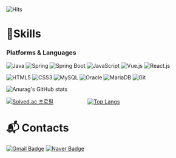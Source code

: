 ![Hits](https://hits.seeyoufarm.com/api/count/incr/badge.svg?url=https%3A%2F%2Fgithub.com%2FMinHyun-code%2Fhit-counter&count_bg=%23CDCBC7&title_bg=%23030303&icon=&icon_color=%23000000&title=hits&edge_flat=false)

# 💪Skills
### Platforms & Languages
![Java](https://img.shields.io/badge/Java-007396.svg?&style=for-the-badge&logo=Java&logoColor=white)
![Spring](https://img.shields.io/badge/Spring-6DB33F.svg?&style=for-the-badge&logo=Spring&logoColor=white)
![Spring Boot](https://img.shields.io/badge/springBoot-6DB33F.svg?&style=for-the-badge&logo=SpringBoot&logoColor=white)
![JavaScript](https://img.shields.io/badge/JavaScript-F7DF1E.svg?&style=for-the-badge&logo=JavaScript&logoColor=white)
![Vue.js](https://img.shields.io/badge/Vue.js-4FC08D.svg?&style=for-the-badge&logo=Vue.js&logoColor=white)
![React.js](https://img.shields.io/badge/React-61DAFB.svg?&style=for-the-badge&logo=React&logoColor=white)

![HTML5](https://img.shields.io/badge/HTML5-E34F26.svg?&style=for-the-badge&logo=HTML5&logoColor=white)
![CSS3](https://img.shields.io/badge/CSS3-1572B6.svg?&style=for-the-badge&logo=CSS3&logoColor=white)
![MySQL](https://img.shields.io/badge/MySQL-4479A1.svg?&style=for-the-badge&logo=MySQL&logoColor=white)
![Oracle](https://img.shields.io/badge/Oracle-F80000.svg?&style=for-the-badge&logo=Oracle&logoColor=white)
![MariaDB](https://img.shields.io/badge/MariaDB-003545.svg?&style=for-the-badge&logo=MariaDB&logoColor=white)
![Git](https://img.shields.io/badge/Git-F05032.svg?&style=for-the-badge&logo=Git&logoColor=white)


![Anurag's GitHub stats](https://github-readme-stats.vercel.app/api?username=MinHyun-code&show_icons=true&theme=radical)


[![Solved.ac
프로필](http://mazassumnida.wtf/api/generate_badge?boj=scv12332)](https://solved.ac/scv12332)
 &nbsp; &nbsp; &nbsp; &nbsp; &nbsp; &nbsp; &nbsp; &nbsp; &nbsp; &nbsp; &nbsp;
[![Top Langs](https://github-readme-stats.vercel.app/api/top-langs/?username=MinHyun-code&layout=compact)](https://github.com/MinHyun-code/github-readme-stats) 




# :mailbox_with_mail: Contacts
[![Gmail Badge](https://img.shields.io/badge/Gmail-d14836?style=flat-square&logo=Gmail&logoColor=white&link=mailto:riven3069@gmail.com)](mailto:riven3069@gmail.com)
[![Naver Badge](https://img.shields.io/badge/Naver-03C75A?style=flat-square&logo=Naver&logoColor=white&link=mailto:riven3069@naver.com)](mailto:riven3069@naver.com)
 

